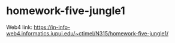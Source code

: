 # homework-five-jungle1

Web4 link: https://in-info-web4.informatics.iupui.edu/~ctimel/N315/homework-five-jungle1/
